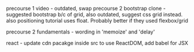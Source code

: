 precourse 1 video - outdated, swap
precourse 2 bootstrap clone - suggested bootstrap b/c of grid, also outdated, suggest css grid instead. also positioning tutorial uses float. Probably better if they used flexbox/grid

precourse 2 fundamentals - wording in 'memoize' and 'delay'

react - update cdn pacakge inside src to use ReactDOM, add babel for JSX
